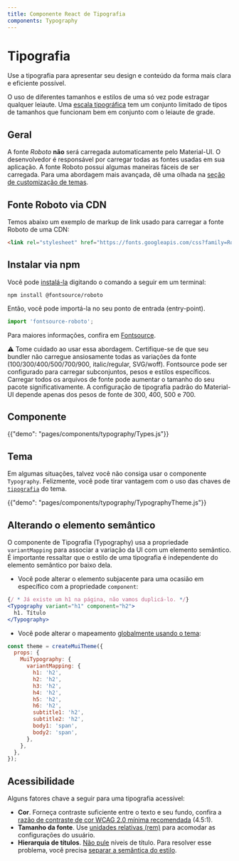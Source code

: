 ```yaml
---
title: Componente React de Tipografia
components: Typography
---
```


# Tipografia

<p class="description">Use a tipografia para apresentar seu design e conteúdo da forma mais clara e eficiente possível.</p>

O uso de diferentes tamanhos e estilos de uma só vez pode estragar qualquer leiaute. Uma [escala tipográfica](https://material.io/design/typography/#type-scale) tem um conjunto limitado de tipos de tamanhos que funcionam bem em conjunto com o leiaute de grade.

## Geral

A fonte *Roboto* **não** será carregada automaticamente pelo Material-UI. O desenvolvedor é responsável por carregar todas as fontes usadas em sua aplicação. A fonte Roboto possui algumas maneiras fáceis de ser carregada. Para uma abordagem mais avançada, dê uma olhada na [seção de customização de temas](/customization/typography/).

## Fonte Roboto via CDN

Temos abaixo um exemplo de markup de link usado para carregar a fonte Roboto de uma CDN:

```html
<link rel="stylesheet" href="https://fonts.googleapis.com/css?family=Roboto:300,400,500,700&display=swap" />
```

## Instalar via npm

Você pode [instalá-la](https://www.npmjs.com/package/@fontsource/roboto) digitando o comando a seguir em um terminal:

`npm install @fontsource/roboto`

Então, você pode importá-la no seu ponto de entrada (entry-point).

```js
import 'fontsource-roboto';
```

Para maiores informações, confira em [Fontsource](https://github.com/DecliningLotus/fontsource/blob/master/packages/roboto/README.md).

⚠️ Tome cuidado ao usar essa abordagem. Certifique-se de que seu bundler não carregue ansiosamente todas as variações da fonte (100/300/400/500/700/900, italic/regular, SVG/woff). Fontsource pode ser configurado para carregar subconjuntos, pesos e estilos específicos. Carregar todos os arquivos de fonte pode aumentar o tamanho do seu pacote significativamente. A configuração de tipografia padrão do Material-UI depende apenas dos pesos de fonte de 300, 400, 500 e 700.

## Componente

{{"demo": "pages/components/typography/Types.js"}}

## Tema

Em algumas situações, talvez você não consiga usar o componente `Typography`. Felizmente, você pode tirar vantagem com o uso das chaves de [`tipografia`](/customization/default-theme/?expand-path=$.typography) do tema.

{{"demo": "pages/components/typography/TypographyTheme.js"}}

## Alterando o elemento semântico

O componente de Tipografia (Typography) usa a propriedade `variantMapping` para associar a variação da UI com um elemento semântico. É importante ressaltar que o estilo de uma tipografia é independente do elemento semântico por baixo dela.

- Você pode alterar o elemento subjacente para uma ocasião em específico com a propriedade `component`:

```jsx
{/ * Já existe um h1 na página, não vamos duplicá-lo. */}
<Typography variant="h1" component="h2">
  h1. Título
</Typography>
```

- Você pode alterar o mapeamento [globalmente usando o tema](/customization/globals/#default-props):

```js
const theme = createMuiTheme({
  props: {
    MuiTypography: {
      variantMapping: {
        h1: 'h2',
        h2: 'h2',
        h3: 'h2',
        h4: 'h2',
        h5: 'h2',
        h6: 'h2',
        subtitle1: 'h2',
        subtitle2: 'h2',
        body1: 'span',
        body2: 'span',
      },
    },
  },
});
```

## Acessibilidade

Alguns fatores chave a seguir para uma tipografia acessível:

- **Cor**. Forneça contraste suficiente entre o texto e seu fundo, confira a [razão de contraste de cor WCAG 2.0 mínima recomendada](https://www.w3.org/TR/UNDERSTANDING-WCAG20/visual-audio-contrast-contrast.html) (4.5:1).
- **Tamanho da fonte**. Use [unidades relativas (rem)](/customization/typography/#font-size) para acomodar as configurações do usuário.
- **Hierarquia de títulos**. [Não pule](https://www.w3.org/WAI/tutorials/page-structure/headings/) níveis de título. Para resolver esse problema, você precisa [separar a semântica do estilo](#changing-the-semantic-element).